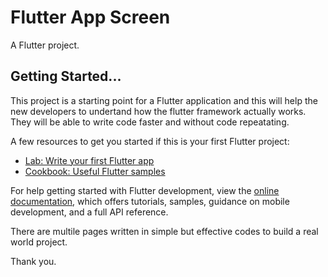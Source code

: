 # Flutter App Screen

A Flutter project.

## Getting Started...

This project is a starting point for a Flutter application and this will help the new developers to undertand how the flutter framework actually works. They will be able to write code faster and without code repeatating.

A few resources to get you started if this is your first Flutter project:

- [Lab: Write your first Flutter app](https://docs.flutter.dev/get-started/codelab)
- [Cookbook: Useful Flutter samples](https://docs.flutter.dev/cookbook)

For help getting started with Flutter development, view the
[online documentation](https://docs.flutter.dev/), which offers tutorials,
samples, guidance on mobile development, and a full API reference.

There are multile pages written in simple but effective codes to build a real world project.


Thank you.
